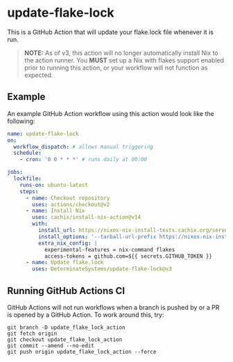 # update-flake-lock

This is a GitHub Action that will update your flake.lock file whenever it is run.

> **NOTE:** As of v3, this action will no longer automatically install Nix to the action runner. You **MUST** set up a Nix with flakes support enabled prior to running this action, or your workflow will not function as expected.

## Example

An example GitHub Action workflow using this action would look like the following:

```yaml
name: update-flake-lock
on:
  workflow_dispatch: # allows manual triggering
  schedule:
    - cron: '0 0 * * *' # runs daily at 00:00

jobs:
  lockfile:
    runs-on: ubuntu-latest
    steps:
      - name: Checkout repository
        uses: actions/checkout@v2
      - name: Install Nix
        uses: cachix/install-nix-action@v14
        with:
          install_url: https://nixos-nix-install-tests.cachix.org/serve/vij683ly7sl95nnhb67bdjjfabclr85m/install
          install_options: '--tarball-url-prefix https://nixos-nix-install-tests.cachix.org/serve'
          extra_nix_config: |
            experimental-features = nix-command flakes
            access-tokens = github.com=${{ secrets.GITHUB_TOKEN }}
      - name: Update flake.lock
        uses: DeterminateSystems/update-flake-lock@v3
```

## Running GitHub Actions CI

GitHub Actions will not run workflows when a branch is pushed by or a PR is opened by a GitHub Action. To work around this, try:

```
git branch -D update_flake_lock_action
git fetch origin
git checkout update_flake_lock_action
git commit --amend --no-edit
git push origin update_flake_lock_action --force
```

